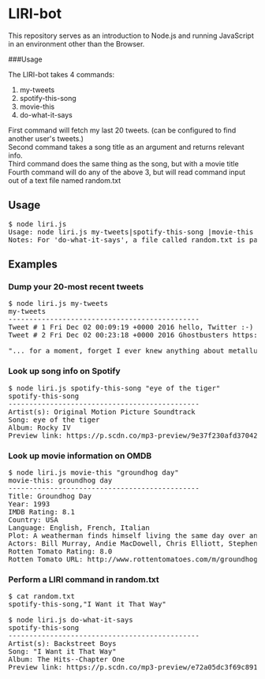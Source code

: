 # LIRI-bot

This repository serves as an introduction to Node.js and running JavaScript in an environment other than the Browser.

###Usage

The LIRI-bot takes 4 commands: <br>
1. my-tweets <br>
2. spotify-this-song <br>
3. movie-this <br>
4. do-what-it-says <br>

First command will fetch my last 20 tweets. (can be configured to find another user's tweets.) <br>
Second command takes a song title as an argument and returns relevant info. <br>
Third command does the same thing as the song, but with a movie title <br>
Fourth command will do any of the above 3, but will read command input out of a text file named random.txt

## Usage
<pre>
$ node liri.js
Usage: node liri.js my-tweets|spotify-this-song <song>|movie-this <movie>|do-what-it-says
Notes: For 'do-what-it-says', a file called random.txt is parsed for a comma-delimited command to execute.
</pre>

## Examples

### Dump your 20-most recent tweets

<pre>
$ node liri.js my-tweets
my-tweets
----------------------------------------------
Tweet # 1 Fri Dec 02 00:09:19 +0000 2016 hello, Twitter :-)
Tweet # 2 Fri Dec 02 00:23:18 +0000 2016 Ghostbusters https://t.co/JMVBJ1onHQ via @YouTube

"... for a moment, forget I ever knew anything about metallurgy, or physics, or node.js"
</pre>

### Look up song info on Spotify

<pre>
$ node liri.js spotify-this-song "eye of the tiger"
spotify-this-song
----------------------------------------------
Artist(s): Original Motion Picture Soundtrack
Song: eye of the tiger
Album: Rocky IV
Preview link: https://p.scdn.co/mp3-preview/9e37f230afd37042e49f3d144c3b94e0b39ef8ba
</pre>

### Look up movie information on OMDB

<pre>
$ node liri.js movie-this "groundhog day"
movie-this: groundhog day
----------------------------------------------
Title: Groundhog Day
Year: 1993
IMDB Rating: 8.1
Country: USA
Language: English, French, Italian
Plot: A weatherman finds himself living the same day over and over again.
Actors: Bill Murray, Andie MacDowell, Chris Elliott, Stephen Tobolowsky
Rotten Tomato Rating: 8.0
Rotten Tomato URL: http://www.rottentomatoes.com/m/groundhog_day/
</pre>

### Perform a LIRI command in random.txt

<pre>
$ cat random.txt
spotify-this-song,"I Want it That Way"

$ node liri.js do-what-it-says
spotify-this-song
----------------------------------------------
Artist(s): Backstreet Boys
Song: "I Want it That Way"
Album: The Hits--Chapter One
Preview link: https://p.scdn.co/mp3-preview/e72a05dc3f69c891e3390c3ceaa77fad02f6b5f6
</pre>

